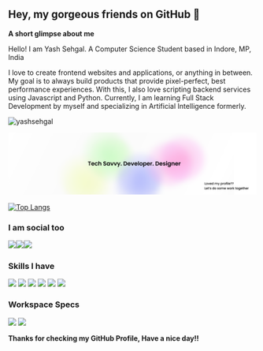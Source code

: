 ## Hey, my gorgeous friends on GitHub 👋

**A short glimpse about me**

Hello! I am Yash Sehgal. A Computer Science Student based in Indore, MP, India

I love to create frontend websites and applications, or anything in between. My goal is to always build products that provide pixel-perfect, best performance experiences. With this, I also love scripting backend services using Javascript and Python. Currently, I am learning Full Stack Development by myself and specializing in Artificial Intelligence formerly.

<p align="left"> <img src="https://komarev.com/ghpvc/?username=yashsehgal&color=brightgreen" alt="yashsehgal" /> </p>

![Profile Banner](profileBanner.png)

[![Top Langs](https://github-readme-stats.vercel.app/api/top-langs/?username=yashsehgal&layout=compact&langs_count=10)](https://github.com/anuraghazra/github-readme-stats)

### I am social too

<div id="social-icons" style="display: inline-flex;">
<!--youtube tag-->
<a href="https://www.youtube.com/channel/UC23yA3SBkV_ehY4H8VSuNVg">
  <img src="https://img.shields.io/badge/YouTube-FF0000?style=for-the-badge&logo=youtube&logoColor=white" />
</a>

<br />

<!--instagram tag-->
<a href="https://www.instagram.com/sehgalyash_">
  <img src="https://img.shields.io/badge/Instagram-E4405F?style=for-the-badge&logo=instagram&logoColor=white" />
</a>

<br />

<!--linkedin tag-->
<a href="https://www.linkedin.com/in/yash-sehgal-55b7711a4/">
  <img src="https://img.shields.io/badge/LinkedIn-0077B5?style=for-the-badge&logo=linkedin&logoColor=white" />
</a>
</div>

### Skills I have

<img src="https://img.shields.io/badge/Python-3776AB?style=for-the-badge&logo=python&logoColor=white" />
<img src="https://img.shields.io/badge/HTML5-E34F26?style=for-the-badge&logo=html5&logoColor=white" />
<img src="https://img.shields.io/badge/CSS3-1572B6?style=for-the-badge&logo=css3&logoColor=white" />
<img src="https://img.shields.io/badge/Sass-CC6699?style=for-the-badge&logo=sass&logoColor=white" />
<img src="https://img.shields.io/badge/JavaScript-F7DF1E?style=for-the-badge&logo=javascript&logoColor=black" />
<img src="https://img.shields.io/badge/C%2B%2B-00599C?style=for-the-badge&logo=c%2B%2B&logoColor=white" />


### Workspace Specs
<img src="https://img.shields.io/badge/Windows-0078D6?style=for-the-badge&logo=windows&logoColor=white" />
<img src="https://img.shields.io/badge/AMD-Radeon_RX_5500-ED1C24?style=for-the-badge&logo=amd&logoColor=white" />

**Thanks for checking my GitHub Profile, Have a nice day!!**
